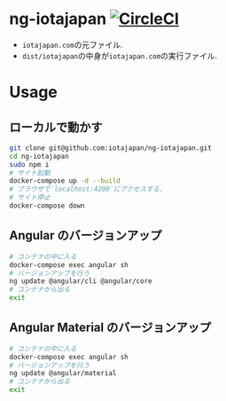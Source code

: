 # ng-iotajapan [![CircleCI](https://circleci.com/gh/iotajapan/ng-iotajapan/tree/master.svg?style=svg)](https://circleci.com/gh/iotajapan/ng-iotajapan/tree/master)
- `iotajapan.com`の元ファイル.
- `dist/iotajapan`の中身が`iotajapan.com`の実行ファイル.

# Usage
## ローカルで動かす
```bash
git clone git@github.com:iotajapan/ng-iotajapan.git
cd ng-iotajapan
sudo npm i
# サイト起動
docker-compose up -d --build
# ブラウザで`localhost:4200`にアクセスする.
# サイト停止
docker-compose down
```

## Angular のバージョンアップ
```bash
# コンテナの中に入る
docker-compose exec angular sh
# バージョンアップを行う
ng update @angular/cli @angular/core
# コンテナから出る
exit
```

## Angular Material のバージョンアップ
```bash
# コンテナの中に入る
docker-compose exec angular sh
# バージョンアップを行う
ng update @angular/material
# コンテナから出る
exit
```
